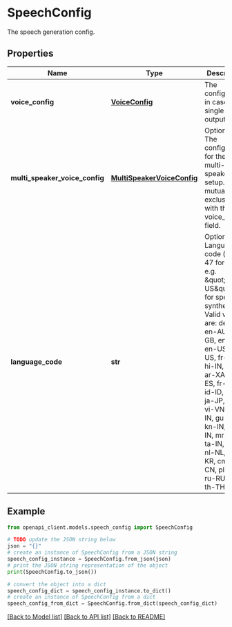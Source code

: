 # SpeechConfig

The speech generation config.

## Properties

Name | Type | Description | Notes
------------ | ------------- | ------------- | -------------
**voice_config** | [**VoiceConfig**](VoiceConfig.md) | The configuration in case of single-voice output. | [optional] 
**multi_speaker_voice_config** | [**MultiSpeakerVoiceConfig**](MultiSpeakerVoiceConfig.md) | Optional. The configuration for the multi-speaker setup.  It is mutually exclusive with the voice_config field. | [optional] 
**language_code** | **str** | Optional. Language code (in BCP 47 format, e.g. \&quot;en-US\&quot;) for speech  synthesis.   Valid values are: de-DE, en-AU, en-GB, en-IN, en-US, es-US, fr-FR, hi-IN,  pt-BR, ar-XA, es-ES, fr-CA, id-ID, it-IT, ja-JP, tr-TR, vi-VN, bn-IN,  gu-IN, kn-IN, ml-IN, mr-IN, ta-IN, te-IN, nl-NL, ko-KR, cmn-CN, pl-PL,  ru-RU, and th-TH. | [optional] 

## Example

```python
from openapi_client.models.speech_config import SpeechConfig

# TODO update the JSON string below
json = "{}"
# create an instance of SpeechConfig from a JSON string
speech_config_instance = SpeechConfig.from_json(json)
# print the JSON string representation of the object
print(SpeechConfig.to_json())

# convert the object into a dict
speech_config_dict = speech_config_instance.to_dict()
# create an instance of SpeechConfig from a dict
speech_config_from_dict = SpeechConfig.from_dict(speech_config_dict)
```
[[Back to Model list]](../README.md#documentation-for-models) [[Back to API list]](../README.md#documentation-for-api-endpoints) [[Back to README]](../README.md)


